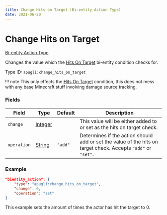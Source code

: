 ```yaml
---
title: Change Hits on Target (Bi-entity Action Type)
date: 2021-06-20
---
```


# Change Hits on Target

[Bi-entity Action Type](../bientity_action_types.md).

Changes the value which the [Hits On Target](../bientity_condition_types/hits_on_target.md) bi-entity condition checks for.

Type ID: `apugli:change_hits_on_target`

!!! note
    This only effects the [Hits On Target](../bientity_condition_types/hits_on_target.md) condition, this does not mess with any base Minecraft stuff involving damage source tracking.

### Fields

Field  | Type | Default | Description
-------|------|---------|-------------
`change` | [Integer](https://origins.readthedocs.io/en/latest/types/data_types/integer/) | | This value will be either added to or set as the hits on target check.
`operation` | [String](https://origins.readthedocs.io/en/latest/types/data_types/string/) | `"add"` | Determines if the action should add or set the value of the hits on target check. Accepts `"add"` or `"set"`.


### Example
```json
"bientity_action": {
    "type": "apugli:change_hits_on_target",
    "change": 0,
    "operation": "set"
}
```
This example sets the amount of times the actor has hit the target to 0.
